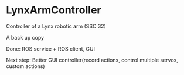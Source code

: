 LynxArmController
=================

Controller of a Lynx robotic arm (SSC 32)

A back up copy

Done: ROS service + ROS client, GUI

Next step: Better GUI controller(record actions, control multiple servos, custom actions)

